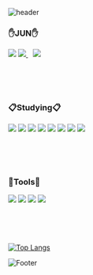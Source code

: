 

![header](https://capsule-render.vercel.app/api?color=gradient&customColorList=0,2,2,5,30&height=300&type=waving&&reversal=true&section=header&text=LeeJunYoung&fontSize=90&animation=fadeIn&rotate=-14)

<h3>✋JUN✋</h3>
  <a href="https://junyoung1.tistory.com/">
  <img src="https://img.shields.io/badge/BLOG-A9BCF5?style=flat-square&logo=Blogger&   Sponsors&logoColor=white&link=https://junyoung1.tistory.com/"></a>
  <a href="mailto:min11600@naver.com">
  <img src="https://img.shields.io/badge/Email-D0A9F5?style=flat-square&logo=Gmail&logoColor=white&link=mailto:jamyoung1160@gmail.com"/>
  </a>
  <a href="https://www.instagram.com/junjunjunjun0">
    <img 
        src="http://img.shields.io/badge/-Instagram-pink?style=flat&logo=Instagram&link=https://www.instagram.com/junjunjunjun0/"
        style="height : auto; margin-left : 10px; margin-right : 10px;"/>
</a>
</p>
<br/><br/><br/>

<h3>📋Studying📋</h3>
<p>
  <img src="https://img.shields.io/badge/JAVA-007396?style=flat-square&logo=JAVA&logoColor=white"/></a> 
  <img src="https://img.shields.io/badge/JAVAScript-A100FF?style=flat-square&logo=JAVAScript&logoColor=white"/></a> 
  <img src="https://img.shields.io/badge/Spring-777BB4?style=flat-square&logo=Spring&logoColor=white"/></a>
  <img src="https://img.shields.io/badge/SpringBoot-777BB4?style=flat-square&logo=Spring&logoColor=white"/></a>
  <img src="https://img.shields.io/badge/HTML5-E34F26?style=flat-square&logo=HTML5&logoColor=white"/></a> 
  <img src="https://img.shields.io/badge/CSS3-1572B6?style=flat-square&logo=CSS3&logoColor=white"/></a>
  <img src="https://img.shields.io/badge/MySQL-4479A1?style=flat-square&logo=MySQL&logoColor=white"/></a>
  <img src="https://img.shields.io/badge/OracleDB-47A248?style=flat-square&logo=OracleDB&logoColor=white"/></a>
</p>
<br/><br/><br/>

<h3>🔨Tools🔨</h3>
<p>
<img src="https://img.shields.io/badge/VisualStudioCode-A100FF?style=flat-square&logo=Visual Studio&logoColor=white"/></a> 
<img src="https://img.shields.io/badge/GitHub-000000?style=flat-square&logo=GitHub&logoColor=white"/></a> 
<img src="https://img.shields.io/badge/Eclipse-0B2C4A?style=flat-square&logo=Eclipse IDE&logoColor=white"/></a>
<img src="https://img.shields.io/badge/IntelliJ-0B2C4A?style=flat-square&logo=Eclipse IDE&logoColor=white"/></a>
</p>
<br/><br/><br/>





[![Top Langs](https://github-readme-stats.vercel.app/api/top-langs/?username=jamyoung1&langs_count=8)](https://github.com/jamyoung1/github-readme-stats)

![Footer](https://capsule-render.vercel.app/api?type=waving&color=gradient&customColorList=0,4,3,10,50&height=200&section=footer)
